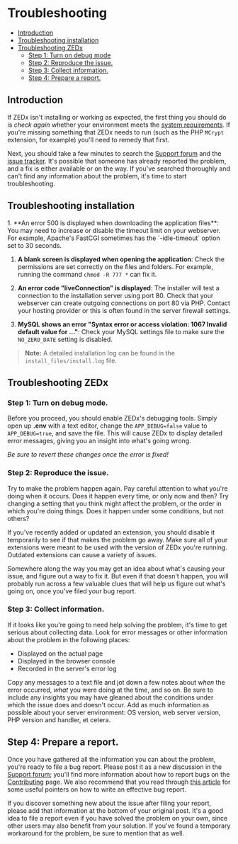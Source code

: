 # Troubleshooting

- [Introduction](#introduction)
- [Troubleshooting installation](#troubleshoot-installation)
- [Troubleshooting ZEDx](#troubleshoot-zedx)
    - [Step 1: Turn on debug mode](#step-1-turn-on-debug-mode)
    - [Step 2: Reproduce the issue.](#step-2-reproduce-the-issue)
    - [Step 3: Collect information.](#step-3-collect-information)
    - [Step 4: Prepare a report.](#step-4-prepare-a-report)

<a name="introduction"></a>
## Introduction

If ZEDx isn't installing or working as expected, the first thing you should do is *check again* whether your environment meets the [system requirements](https://zedx.io/docs/installation/). If you're missing something that ZEDx needs to run (such as the PHP `MCrypt` extension, for example) you'll need to remedy that first.

Next, you should take a few minutes to search the [Support forum](https://discuss.zedx.io/t/support) and the [issue tracker](https://github.com/zedx/core/issues). It's possible that someone has already reported the problem, and a fix is either available or on the way. If you've searched thoroughly and can't find any information about the problem, it's time to start troubleshooting.

<a name="troubleshoot-installation"></a>
## Troubleshooting installation

<div class="content-list" markdown="1">
1. **An error 500 is displayed when downloading the application files**: You may need to increase or disable the timeout limit on your webserver. For example, Apache's FastCGI sometimes has the `-idle-timeout` option set to 30 seconds.

1. **A blank screen is displayed when opening the application**: Check the permissions are set correctly on the files and folders. For example, running the command `chmod -R 777 *` can fix it.

1. **An error code "liveConnection" is displayed**: The installer will test a connection to the installation server using port 80. Check that your webserver can create outgoing connections on port 80 via PHP. Contact your hosting provider or this is often found in the server firewall settings.

1. **MySQL shows an error "Syntax error or access violation: 1067 Invalid default value for ..."**: Check your MySQL settings file to make sure the `NO_ZERO_DATE` setting is disabled.

> **Note:** A detailed installation log can be found in the `install_files/install.log` file.
</div>

<a name="troubleshoot-zedx"></a>
## Troubleshooting ZEDx

<a name="step-1-turn-on-debug-mode"></a>
### Step 1: Turn on debug mode.

Before you proceed, you should enable ZEDx's debugging tools. Simply open up **.env** with a text editor, change the `APP_DEBUG=false` value to `APP_DEBUG=true`, and save the file. This will cause ZEDx to display detailed error messages, giving you an insight into what's going wrong.

*Be sure to revert these changes once the error is fixed!*

<a name="step-2-reproduce-the-issue"></a>
### Step 2: Reproduce the issue.

Try to make the problem happen again. Pay careful attention to what you're doing when it occurs. Does it happen every time, or only now and then? Try changing a setting that you think might affect the problem, or the order in which you're doing things. Does it happen under some conditions, but not others?

If you've recently added or updated an extension, you should disable it temporarily to see if that makes the problem go away. Make sure all of your extensions were meant to be used with the version of ZEDx you're running. Outdated extensions can cause a variety of issues.

Somewhere along the way you may get an idea about what's causing your issue, and figure out a way to fix it. But even if that doesn't happen, you will probably run across a few valuable clues that will help us figure out what's going on, once you've filed your bug report.

<a name="step-3-collect-information"></a>
### Step 3: Collect information.

If it looks like you're going to need help solving the problem, it's time to get serious about collecting data. Look for error messages or other information about the problem in the following places:

- Displayed on the actual page
- Displayed in the browser console
- Recorded in the server's error log

Copy any messages to a text file and jot down a few notes about *when* the error occurred, *what* you were doing at the time, and so on. Be sure to include any insights you may have gleaned about the conditions under which the issue does and doesn't occur. Add as much information as possible about your server environment: OS version, web server version, PHP version and handler, et cetera.

<a name="step-4-prepare-a-report"></a>
## Step 4: Prepare a report.

Once you have gathered all the information you can about the problem, you're ready to file a bug report. Please post it as a new discussion in the [Support forum](https://discuss.zedx.io/t/support); you'll find more information about how to report bugs on the [Contributing](https://zedx.io/docs/contributions) page. We also recommend that you read through [this article](http://www.chiark.greenend.org.uk/~sgtatham/bugs.html) for some useful pointers on how to write an effective bug report.

If you discover something new about the issue after filing your report, please add that information at the bottom of your original post. It's a good idea to file a report even if you have solved the problem on your own, since other users may also benefit from your solution. If you've found a temporary workaround for the problem, be sure to mention that as well.
